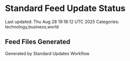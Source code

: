 # Standard Feed Update Status
Last updated: Thu Aug 28 19:18:12 UTC 2025
Categories: technology,business,world

## Feed Files Generated

Generated by Standard Updates Workflow
